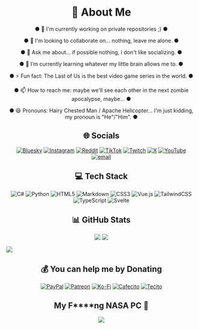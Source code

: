 <h1 align="center">💫 About Me</h1>

<div align="center">

  ● 🔭 I'm currently working on private repositories ;) ●<br>

  ● 👯 I'm looking to collaborate on... nothing, leave me alone. ●<br>

  ● 💬 Ask me about... if possible nothing, I don't like socializing. ●<br>

  ● 🌱 I’m currently learning whatever my little brain allows me to. ●<br>

  ● ⚡ Fun fact: The Last of Us is the best video game series in the world. ●<br>

  ● 📫 How to reach me: maybe we'll see each other in the next zombie apocalypse, maybe... ●<br>
  
  ● 😄 Pronouns: Hairy Chested Man / Apache Helicopter... I'm just kidding, my pronoun is "He"/"Him". ●<br>

</div>

<!-- ------------------------------------------------------------------------------------------------------------------------------------------------------------------------------------------------------- -->

<h2 align="center">🌐 Socials</h2>

<p align="center">
  <a href="https://bsky.app/profile/nicolhetti"><img src="https://img.shields.io/badge/bluesky-0285FF?style=for-the-badge&logo=bluesky&logoColor=%23FFFFFF" alt="Bluesky"/></a>
  <a href="https://instagram.com/nico.nctt"><img src="https://img.shields.io/badge/Instagram-%23E4405F.svg?style=for-the-badge&logo=Instagram&logoColor=white" alt="Instagram"/></a>
  <a href="https://reddit.com/user/nicolhetti"><img src="https://img.shields.io/badge/Reddit-%23FF4500.svg?style=for-the-badge&logo=Reddit&logoColor=white" alt="Reddit"/></a>
  <a href="https://tiktok.com/@nicolhetti"><img src="https://img.shields.io/badge/TikTok-%23000000.svg?style=for-the-badge&logo=TikTok&logoColor=white" alt="TikTok"/></a>
  <a href="https://twitch.tv/Nicolhetti"><img src="https://img.shields.io/badge/Twitch-%239146FF.svg?style=for-the-badge&logo=Twitch&logoColor=white" alt="Twitch"/></a>
  <a href="https://x.com/nicolhetti"><img src="https://img.shields.io/badge/X-black.svg?style=for-the-badge&logo=X&logoColor=white" alt="X"/></a>
  <a href="https://youtube.com/@Nicolhetti"><img src="https://img.shields.io/badge/YouTube-%23FF0000.svg?style=for-the-badge&logo=YouTube&logoColor=white" alt="YouTube"/></a>
  <a href="mailto:nicolhetti_boss@nicolhetti-projects.com.ar"><img src="https://img.shields.io/badge/Email-D14836?style=for-the-badge&logo=gmail&logoColor=white" alt="email"/></a>
</p>

<!-- ------------------------------------------------------------------------------------------------------------------------------------------------------------------------------------------------------- -->

<h2 align="center">💻 Tech Stack</h2>

<p align="center">
  <img src="https://img.shields.io/badge/c%23-%23239120.svg?style=for-the-badge&logo=csharp&logoColor=white" alt="C#"/>
  <img src="https://img.shields.io/badge/python-3670A0?style=for-the-badge&logo=python&logoColor=ffdd54" alt="Python"/>
  <img src="https://img.shields.io/badge/html5-%23E34F26.svg?style=for-the-badge&logo=html5&logoColor=white" alt="HTML5"/>
  <img src="https://img.shields.io/badge/markdown-%23000000.svg?style=for-the-badge&logo=markdown&logoColor=white" alt="Markdown"/>
  <img src="https://img.shields.io/badge/css3-%231572B6.svg?style=for-the-badge&logo=css3&logoColor=white" alt="CSS3"/>
  <img src="https://img.shields.io/badge/vue.js-%2335495e.svg?style=for-the-badge&logo=vuedotjs&logoColor=%234FC08D" alt="Vue.js"/>
  <img src="https://img.shields.io/badge/tailwindcss-%2338B2AC.svg?style=for-the-badge&logo=tailwind-css&logoColor=white" alt="TailwindCSS"/>
  <img src="https://img.shields.io/badge/typescript-%23007ACC.svg?style=for-the-badge&logo=typescript&logoColor=white" alt="TypeScript"/>
  <img src="https://img.shields.io/badge/svelte-%23f1413d.svg?style=for-the-badge&logo=svelte&logoColor=white" alt="Svelte"/>
</p>

<!-- ------------------------------------------------------------------------------------------------------------------------------------------------------------------------------------------------------- -->

<h2 align="center">📊 GitHub Stats</h2>

<p align="center">
  <img src="https://github-readme-stats.vercel.app/api?username=Nicolhetti&theme=midnight-purple&hide_border=false&include_all_commits=true&count_private=true"/>
  <!-- <img src="https://nirzak-streak-stats.vercel.app/?user=Nicolhetti&theme=midnight-purple&hide_border=false"/> -->
  <img src="https://github-readme-stats.vercel.app/api/top-langs/?username=Nicolhetti&theme=midnight-purple&hide_border=false&include_all_commits=true&count_private=true&layout=compact"/>
</p>

<!-- ------------------------------------------------------------------------------------------------------------------------------------------------------------------------------------------------------- -->

[![](https://visitcount.itsvg.in/api?id=Nicolhetti&icon=0&color=11)](https://visitcount.itsvg.in)

<!-- ------------------------------------------------------------------------------------------------------------------------------------------------------------------------------------------------------- -->

<h2 align="center">💰 You can help me by Donating</h2>

<p align="center">
  <a href="https://paypal.me/Nicolhetti"><img src="https://img.shields.io/badge/PayPal-00457C?style=for-the-badge&logo=paypal&logoColor=white" alt="PayPal"/></a>
  <a href="https://patreon.com/NicolhettiProjects"><img src="https://img.shields.io/badge/Patreon-F96854?style=for-the-badge&logo=patreon&logoColor=white" alt="Patreon"/></a>
  <a href="https://ko-fi.com/nicolhetti"><img src="https://img.shields.io/badge/Ko--fi-F16061?style=for-the-badge&logo=ko-fi&logoColor=white" alt="Ko-Fi"/></a>
  <a href="https://cafecito.app/nicolhetti"><img src="https://tinyurl.com/CafecitoCustomBadgeNitti" alt="Cafecito"/></a>
  <a href="https://tecito.app/nicolhetti"><img src="https://tinyurl.com/TecitoCustomBadgeNitti2" alt="Tecito"/></a>
</p>

<!-- ------------------------------------------------------------------------------------------------------------------------------------------------------------------------------------------------------- -->

<h2 align="center">My F****ng NASA PC 💪</h2>

<p align="center">
  <a title="PC Nicolhetti" href="https://www.pcgamebenchmark.com/ratemypc?cpu=intel-celeron-n2806&memory=4gb&gpu=intel-hd-graphics-620&platform=windows"><img src="https://www.pcgamebenchmark.com/signature/intel-celeron-n2806/4gb/intel-hd-graphics-620/forum.png"></a>
</p>

<!-- ------------------------------------------------------------------------------------------------------------------------------------------------------------------------------------------------------- -->
